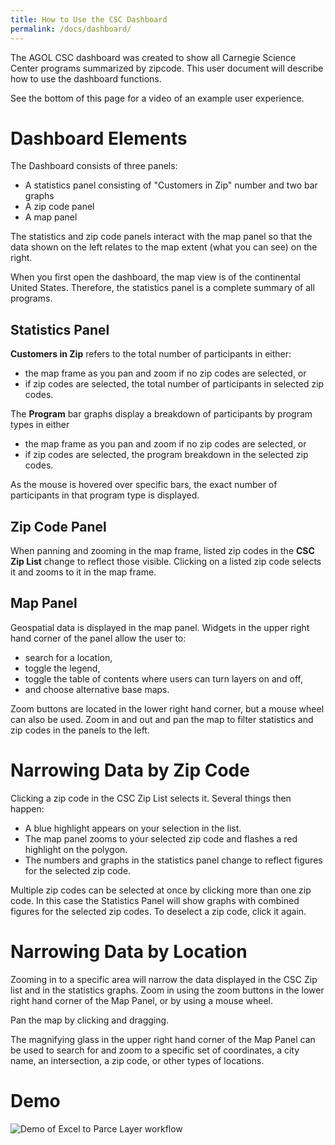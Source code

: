 ```yaml
---
title: How to Use the CSC Dashboard
permalink: /docs/dashboard/
---
```


The AGOL CSC dashboard was created to show all Carnegie Science Center programs summarized by zipcode. This user document will describe how to use the dashboard functions.

See the bottom of this page for a video of an example user experience.

# Dashboard Elements

The Dashboard consists of three panels: 
* A statistics panel consisting of "Customers in Zip" number and two bar graphs
* A zip code panel
* A map panel

The statistics and zip code panels interact with the map panel so that the data shown on the left relates to the map extent (what you can see) on the right.

When you first open the dashboard, the map view is of the continental United States. Therefore, the statistics panel is a complete summary of all programs.

## Statistics Panel

**Customers in Zip** refers to the total number of participants in either:
* the map frame as you pan and zoom if no zip codes are selected, or 
* if zip codes are selected, the total number of participants in selected zip codes.

The **Program** bar graphs display a breakdown of participants by program types in either 
* the map frame as you pan and zoom if no zip codes are selected, or 
* if zip codes are selected, the program breakdown in the selected zip codes. 

As the mouse is hovered over specific bars, the exact number of participants in that program type is displayed.

## Zip Code Panel

When panning and zooming in the map frame, listed zip codes in the **CSC Zip List** change to reflect those visible. Clicking on a listed zip code selects it and zooms to it in the map frame.

## Map Panel

Geospatial data is displayed in the map panel. Widgets in the upper right hand corner of the panel allow the user to:
* search for a location, 
* toggle the legend, 
* toggle the table of contents where users can turn layers on and off, 
* and choose alternative base maps. 

Zoom buttons are located in the lower right hand corner, but a mouse wheel can also be used. Zoom in and out and pan the map to filter statistics and zip codes in the panels to the left.

# Narrowing Data by Zip Code

Clicking a zip code in the CSC Zip List selects it. Several things then happen:
* A blue highlight appears on your selection in the list.
* The map panel zooms to your selected zip code and flashes a red highlight on the polygon.
* The numbers and graphs in the statistics panel change to reflect figures for the selected zip code.

Multiple zip codes can be selected at once by clicking more than one zip code. In this case the Statistics Panel will show graphs with combined figures for the selected zip codes. To deselect a zip code, click it again.

# Narrowing Data by Location

Zooming in to a specific area will narrow the data displayed in the CSC Zip list and in the statistics graphs. Zoom in using the zoom buttons in the lower right hand corner of the Map Panel, or by using a mouse wheel. 

Pan the map by clicking and dragging. 

The magnifying glass in the upper right hand corner of the Map Panel can be used to search for and zoom to a specific set of coordinates, a city name, an intersection, a zip code, or other types of locations.

# Demo

![Demo of Excel to Parce Layer workflow]({{site.img_folder}}DashboardHowToFull.gif)